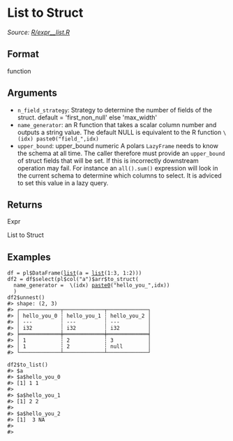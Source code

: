 # List to Struct

*Source: [R/expr__list.R](https://github.com/pola-rs/r-polars/tree/main/R/expr__list.R)*

## Format

function

## Arguments

- `n_field_strategy`: Strategy to determine the number of fields of the struct. default = 'first_non_null' else 'max_width'
- `name_generator`: an R function that takes a scalar column number and outputs a string value. The default NULL is equivalent to the R function `\(idx) paste0("field_",idx)`
- `upper_bound`: upper_bound numeric A polars `LazyFrame` needs to know the schema at all time. The caller therefore must provide an `upper_bound` of struct fields that will be set. If this is incorrectly downstream operation may fail. For instance an `all().sum()` expression will look in the current schema to determine which columns to select. It is adviced to set this value in a lazy query.

## Returns

Expr

List to Struct

## Examples

<pre class='r-example'><code><span class='r-in'><span><span class='va'>df</span> <span class='op'>=</span> <span class='va'>pl</span><span class='op'>$</span><span class='fu'>DataFrame</span><span class='op'>(</span><span class='fu'><a href='https://rdrr.io/r/base/list.html'>list</a></span><span class='op'>(</span>a <span class='op'>=</span> <span class='fu'><a href='https://rdrr.io/r/base/list.html'>list</a></span><span class='op'>(</span><span class='fl'>1</span><span class='op'>:</span><span class='fl'>3</span>, <span class='fl'>1</span><span class='op'>:</span><span class='fl'>2</span><span class='op'>)</span><span class='op'>)</span><span class='op'>)</span></span></span>
<span class='r-in'><span><span class='va'>df2</span> <span class='op'>=</span> <span class='va'>df</span><span class='op'>$</span><span class='fu'>select</span><span class='op'>(</span><span class='va'>pl</span><span class='op'>$</span><span class='fu'>col</span><span class='op'>(</span><span class='st'>"a"</span><span class='op'>)</span><span class='op'>$</span><span class='va'>arr</span><span class='op'>$</span><span class='fu'>to_struct</span><span class='op'>(</span></span></span>
<span class='r-in'><span>  name_generator <span class='op'>=</span>  \<span class='op'>(</span><span class='va'>idx</span><span class='op'>)</span> <span class='fu'><a href='https://rdrr.io/r/base/paste.html'>paste0</a></span><span class='op'>(</span><span class='st'>"hello_you_"</span>,<span class='va'>idx</span><span class='op'>)</span><span class='op'>)</span></span></span>
<span class='r-in'><span>  <span class='op'>)</span></span></span>
<span class='r-in'><span><span class='va'>df2</span><span class='op'>$</span><span class='fu'>unnest</span><span class='op'>(</span><span class='op'>)</span></span></span>
<span class='r-out co'><span class='r-pr'>#&gt;</span> shape: (2, 3)</span>
<span class='r-out co'><span class='r-pr'>#&gt;</span> ┌─────────────┬─────────────┬─────────────┐</span>
<span class='r-out co'><span class='r-pr'>#&gt;</span> │ hello_you_0 ┆ hello_you_1 ┆ hello_you_2 │</span>
<span class='r-out co'><span class='r-pr'>#&gt;</span> │ ---         ┆ ---         ┆ ---         │</span>
<span class='r-out co'><span class='r-pr'>#&gt;</span> │ i32         ┆ i32         ┆ i32         │</span>
<span class='r-out co'><span class='r-pr'>#&gt;</span> ╞═════════════╪═════════════╪═════════════╡</span>
<span class='r-out co'><span class='r-pr'>#&gt;</span> │ 1           ┆ 2           ┆ 3           │</span>
<span class='r-out co'><span class='r-pr'>#&gt;</span> │ 1           ┆ 2           ┆ null        │</span>
<span class='r-out co'><span class='r-pr'>#&gt;</span> └─────────────┴─────────────┴─────────────┘</span>
<span class='r-in'><span></span></span>
<span class='r-in'><span><span class='va'>df2</span><span class='op'>$</span><span class='fu'>to_list</span><span class='op'>(</span><span class='op'>)</span></span></span>
<span class='r-out co'><span class='r-pr'>#&gt;</span> $a</span>
<span class='r-out co'><span class='r-pr'>#&gt;</span> $a$hello_you_0</span>
<span class='r-out co'><span class='r-pr'>#&gt;</span> [1] 1 1</span>
<span class='r-out co'><span class='r-pr'>#&gt;</span> </span>
<span class='r-out co'><span class='r-pr'>#&gt;</span> $a$hello_you_1</span>
<span class='r-out co'><span class='r-pr'>#&gt;</span> [1] 2 2</span>
<span class='r-out co'><span class='r-pr'>#&gt;</span> </span>
<span class='r-out co'><span class='r-pr'>#&gt;</span> $a$hello_you_2</span>
<span class='r-out co'><span class='r-pr'>#&gt;</span> [1]  3 NA</span>
<span class='r-out co'><span class='r-pr'>#&gt;</span> </span>
<span class='r-out co'><span class='r-pr'>#&gt;</span> </span>
 </code></pre>